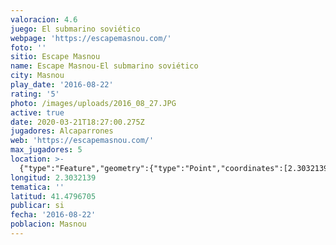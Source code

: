```yaml
---
valoracion: 4.6
juego: El submarino soviético
webpage: 'https://escapemasnou.com/'
foto: ''
sitio: Escape Masnou
name: Escape Masnou-El submarino soviético
city: Masnou
play_date: '2016-08-22'
rating: '5'
photo: /images/uploads/2016_08_27.JPG
active: true
date: 2020-03-21T18:27:00.275Z
jugadores: Alcaparrones
web: 'https://escapemasnou.com/'
max_jugadores: 5
location: >-
  {"type":"Feature","geometry":{"type":"Point","coordinates":[2.3032139,41.4796705]}}
longitud: 2.3032139
tematica: ''
latitud: 41.4796705
publicar: si
fecha: '2016-08-22'
poblacion: Masnou
---
```

